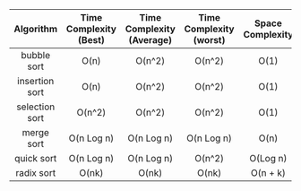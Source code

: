 |   Algorithm    | Time Complexity (Best) | Time Complexity (Average) | Time Complexity (worst) | Space Complexity |
| :------------: | :--------------------: | :-----------------------: | :---------------------: | :--------------: |
|  bubble sort   |          O(n)          |          O(n^2)           |         O(n^2)          |       O(1)       |
| insertion sort |          O(n)          |          O(n^2)           |         O(n^2)          |       O(1)       |
| selection sort |         O(n^2)         |          O(n^2)           |         O(n^2)          |       O(1)       |
|   merge sort   |       O(n Log n)       |        O(n Log n)         |       O(n Log n)        |       O(n)       |
|   quick sort   |       O(n Log n)       |        O(n Log n)         |         O(n^2)          |     O(Log n)     |
|   radix sort   |         O(nk)          |           O(nk)           |          O(nk)          |     O(n + k)     |
